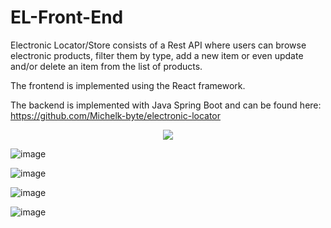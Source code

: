 # EL-Front-End
Electronic Locator/Store consists of a Rest API where users can browse electronic products, filter them by type, add a new item or even update and/or delete an item from the list of products.

The frontend is implemented using the React framework.

The backend is implemented with Java Spring Boot and can be found here: https://github.com/Michelk-byte/electronic-locator

<p align='center'>
  <img src='https://user-images.githubusercontent.com/71327414/118353191-de441a80-b56d-11eb-95be-3faadbf14b2d.png'/>
</p>

![image](https://user-images.githubusercontent.com/71327414/118353191-de441a80-b56d-11eb-95be-3faadbf14b2d.png)

![image](https://user-images.githubusercontent.com/71327414/118353317-66c2bb00-b56e-11eb-888e-6a45b1fd0354.png)

![image](https://user-images.githubusercontent.com/71327414/118353322-69251500-b56e-11eb-939f-8390ca2f94b8.png)

![image](https://user-images.githubusercontent.com/71327414/118353362-8b1e9780-b56e-11eb-9334-ed9849c52a14.png)

